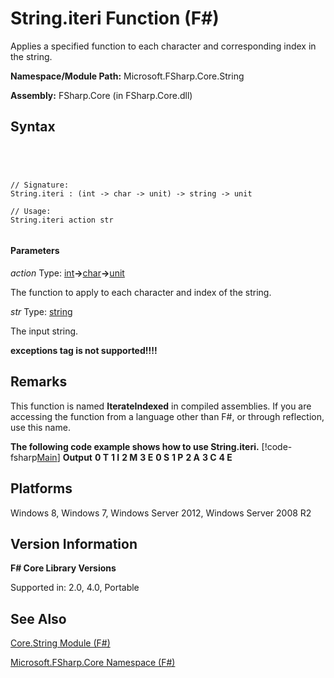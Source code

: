 # String.iteri Function (F#)

Applies a specified function to each character and corresponding index in the string.

**Namespace/Module Path:** Microsoft.FSharp.Core.String

**Assembly:** FSharp.Core (in FSharp.Core.dll)


## Syntax



```




// Signature:
String.iteri : (int -> char -> unit) -> string -> unit

// Usage:
String.iteri action str


```





#### Parameters
*action*
Type: [int](http://msdn.microsoft.com/en-us/library/025d5455-3622-4ea5-9573-3ecbd4ee1375)**-&gt;**[char](http://msdn.microsoft.com/en-us/library/3627f475-985b-4b4e-94d2-14f217c04958)**-&gt;**[unit](http://msdn.microsoft.com/en-us/library/00b837c2-6c8a-483a-87d3-0479c64037a7)


The function to apply to each character and index of the string.


*str*
Type: [string](http://msdn.microsoft.com/en-us/library/12b97856-ec80-4f70-a018-afb0753f755a)


The input string.



**exceptions tag is not supported!!!!**

## Remarks
This function is named **IterateIndexed** in compiled assemblies. If you are accessing the function from a language other than F#, or through reflection, use this name.

**The following code example shows how to use String.iteri.**
[!code-fsharp[Main](snippets/fsstrings/snippet9.fs)]
**Output**
**0 T**
**1 I**
**2 M**
**3 E**
**0 S**
**1 P**
**2 A**
**3 C**
**4 E**
## Platforms
Windows 8, Windows 7, Windows Server 2012, Windows Server 2008 R2


## Version Information
**F# Core Library Versions**

Supported in: 2.0, 4.0, Portable




## See Also
[Core.String Module &#40;F&#35;&#41;](Core.String-Module-%5BFSharp%5D.md)

[Microsoft.FSharp.Core Namespace &#40;F&#35;&#41;](Microsoft.FSharp.Core-Namespace-%5BFSharp%5D.md)

